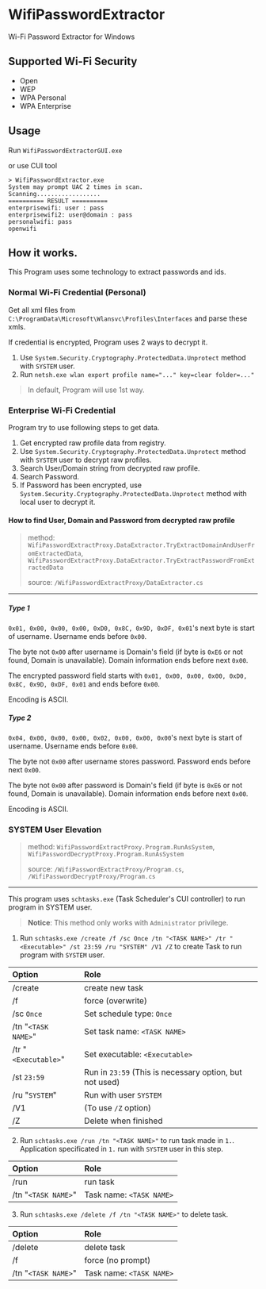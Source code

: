 # WifiPasswordExtractor
Wi-Fi Password Extractor for Windows

## Supported Wi-Fi Security
- Open
- WEP
- WPA Personal
- WPA Enterprise

## Usage
Run `WifiPasswordExtractorGUI.exe`

or use CUI tool
```
> WifiPasswordExtractor.exe
System may prompt UAC 2 times in scan.
Scanning..................
========== RESULT ==========
enterprisewifi: user : pass
enterprisewifi2: user@domain : pass
personalwifi: pass
openwifi
```

## How it works.
This Program uses some technology to extract passwords and ids.

### Normal Wi-Fi Credential (Personal)
Get all xml files from `C:\ProgramData\Microsoft\Wlansvc\Profiles\Interfaces` and parse these xmls.

If credential is encrypted, Program uses 2 ways to decrypt it.
1. Use `System.Security.Cryptography.ProtectedData.Unprotect` method with `SYSTEM` user.
2. Run `netsh.exe wlan export profile name="..." key=clear folder=..."`
> In default, Program will use 1st way.

### Enterprise Wi-Fi Credential
Program try to use following steps to get data.
1. Get encrypted raw profile data from registry.
2. Use `System.Security.Cryptography.ProtectedData.Unprotect` method with `SYSTEM` user to decrypt raw profiles.
3. Search User/Domain string from decrypted raw profile.
4. Search Password.
5. If Password has been encrypted, use `System.Security.Cryptography.ProtectedData.Unprotect` method with local user to decrypt it.

#### How to find User, Domain and Password from decrypted raw profile
> method: `WifiPasswordExtractProxy.DataExtractor.TryExtractDomainAndUserFromExtractedData`, `WifiPasswordExtractProxy.DataExtractor.TryExtractPasswordFromExtractedData`
> 
> source: `/WifiPasswordExtractProxy/DataExtractor.cs`
---

##### Type 1
`0x01, 0x00, 0x00, 0x00, 0xD0, 0x8C, 0x9D, 0xDF, 0x01`'s next byte is start of username. Username ends before `0x00`.

The byte not `0x00` after username is Domain's field (if byte is `0xE6` or not found, Domain is unavailable). Domain information ends before next `0x00`.

The encrypted password field starts with `0x01, 0x00, 0x00, 0x00, 0xD0, 0x8C, 0x9D, 0xDF, 0x01` and ends before `0x00`.

Encoding is ASCII.

##### Type 2
`0x04, 0x00, 0x00, 0x00, 0x02, 0x00, 0x00, 0x00`'s next byte is start of username. Username ends before `0x00`.

The byte not `0x00` after username stores password. Password ends before next `0x00`.

The byte not `0x00` after password is Domain's field (if byte is `0xE6` or not found, Domain is unavailable). Domain information ends before next `0x00`.

Encoding is ASCII.

### SYSTEM User Elevation
> method: `WifiPasswordExtractProxy.Program.RunAsSystem`, `WifiPasswordDecryptProxy.Program.RunAsSystem`
> 
> source: `/WifiPasswordExtractProxy/Program.cs`, `/WifiPasswordDecryptProxy/Program.cs`
---

This program uses `schtasks.exe` (Task Scheduler's CUI controller) to run program in SYSTEM user.

> **Notice**: This method only works with `Administrator` privilege.

1. Run `schtasks.exe /create /f /sc Once /tn "<TASK NAME>" /tr "<Executable>" /st 23:59 /ru "SYSTEM" /V1 /Z` to create Task to run program with `SYSTEM` user.

|Option|Role|
|:--|:--|
|/create|create new task|
|/f|force (overwrite)|
|/sc `Once`|Set schedule type: `Once`|
|/tn "`<TASK NAME>`"|Set task name: `<TASK NAME>`|
|/tr "`<Executable>`"|Set executable: `<Executable>`|
|/st `23:59`|Run in `23:59` (This is necessary option, but not used)|
|/ru "`SYSTEM`"|Run with user `SYSTEM`|
|/V1|(To use `/Z` option)|
|/Z|Delete when finished|

2. Run `schtasks.exe /run /tn "<TASK NAME>"` to run task made in `1.`.
Application specificated in `1.` run with `SYSTEM` user in this step.

|Option|Role|
|:--|:--|
|/run|run task|
|/tn "`<TASK NAME>`"|Task name: `<TASK NAME>`|

3. Run `schtasks.exe /delete /f /tn "<TASK NAME>"` to delete task.

|Option|Role|
|:--|:--|
|/delete|delete task|
|/f|force (no prompt)|
|/tn "`<TASK NAME>`"|Task name: `<TASK NAME>`|

